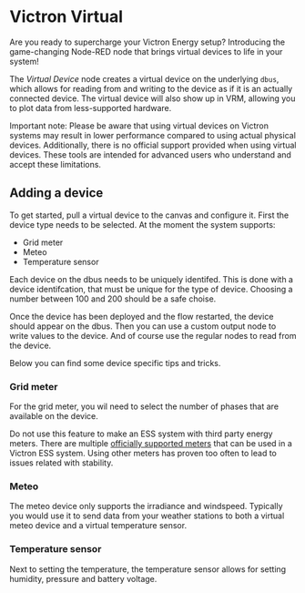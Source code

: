 # Victron Virtual

Are you ready to supercharge your Victron Energy setup? Introducing the game-changing Node-RED node that brings virtual devices to life in your system!

The _Virtual Device_ node creates a virtual device on the underlying `dbus`, which allows for reading from and writing to the device as
if it is an actually connected device. The virtual device will also show up in VRM, allowing you to plot data from less-supported hardware.

Important note: Please be aware that using virtual devices on Victron systems may result in lower performance compared to using actual physical devices. Additionally, there is no official support provided when using virtual devices. These tools are intended for advanced users who understand and accept these limitations.

## Adding a device

To get started, pull a virtual device to the canvas and configure it. First the device type needs to be selected. At the moment the system supports:
- Grid meter
- Meteo
- Temperature sensor

Each device on the dbus needs to be uniquely identifed. This is done with a device identifcation, that must be unique for the type of device. Choosing a number between 100 and 200 should be a safe choise.

Once the device has been deployed and the flow restarted, the device should appear on the dbus. Then you can use a custom output
node to write values to the device. And of course use the regular nodes to read from the device.

Below you can find some device specific tips and tricks.

### Grid meter

For the grid meter, you wil need to select the number of phases that are available on the device.

Do not use this feature to make an ESS system with third party energy meters. There are multiple [officially supported meters](https://www.victronenergy.com/meters-and-sensors/energy-meter) that can be used in a Victron ESS system. Using other meters has proven too often to lead to issues related with stability.

### Meteo

The meteo device only supports the irradiance and windspeed. Typically you would use it to send data from your weather stations
to both a virtual meteo device and a virtual temperature sensor.

### Temperature sensor

Next to setting the temperature, the temperature sensor allows for setting humidity, pressure and battery voltage.

